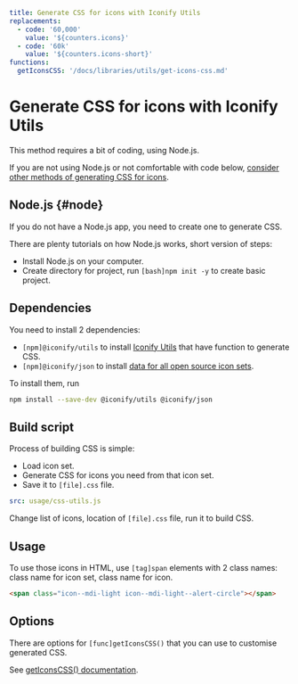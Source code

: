 ```yaml
title: Generate CSS for icons with Iconify Utils
replacements:
  - code: '60,000'
    value: '${counters.icons}'
  - code: '60k'
    value: '${counters.icons-short}'
functions:
  getIconsCSS: '/docs/libraries/utils/get-icons-css.md'
```

# Generate CSS for icons with Iconify Utils

This method requires a bit of coding, using Node.js.

If you are not using Node.js or not comfortable with code below, [consider other methods of generating CSS for icons](../index.md#tools).

## Node.js {#node}

If you do not have a Node.js app, you need to create one to generate CSS.

There are plenty tutorials on how Node.js works, short version of steps:

- Install Node.js on your computer.
- Create directory for project, run `[bash]npm init -y` to create basic project.

## Dependencies

You need to install 2 dependencies:

- `[npm]@iconify/utils` to install [Iconify Utils](/docs/libraries/utils/index.md) that have function to generate CSS.
- `[npm]@iconify/json` to install [data for all open source icon sets](/docs/icons/icon-data.md).

To install them, run

```bash
npm install --save-dev @iconify/utils @iconify/json
```

## Build script

Process of building CSS is simple:

- Load icon set.
- Generate CSS for icons you need from that icon set.
- Save it to `[file].css` file.

```yaml
src: usage/css-utils.js
```

Change list of icons, location of `[file].css` file, run it to build CSS.

## Usage

To use those icons in HTML, use `[tag]span` elements with 2 class names: class name for icon set, class name for icon.

```html
<span class="icon--mdi-light icon--mdi-light--alert-circle"></span>
```

## Options

There are options for `[func]getIconsCSS()` that you can use to customise generated CSS.

See [getIconsCSS() documentation](/docs/libraries/utils/get-icons-css.md).

